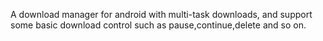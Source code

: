 A download manager for android with multi-task downloads, and support some basic download control such as pause,continue,delete and so on.
